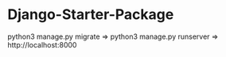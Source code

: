 # Django-Starter-Package

python3 manage.py migrate => python3 manage.py runserver => http://localhost:8000

